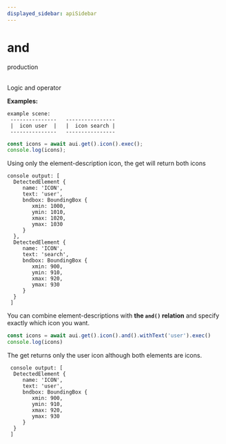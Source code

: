 ```yaml
---
displayed_sidebar: apiSidebar
---
```

# and
<span class="theme-doc-version-badge badge badge--success">production</span><br/><br/>

Logic and operator

**Examples:**
```text 
example scene: 
 ---------------   ----------------
 |  icon user  |   |  icon search |
 ---------------   ----------------
```
```typescript 
const icons = await aui.get().icon().exec();
console.log(icons);
```
Using only the element-description icon, the get will return both icons 
```text 
console output: [
  DetectedElement {
     name: 'ICON',
     text: 'user',
     bndbox: BoundingBox {
        xmin: 1000,
        ymin: 1010,
        xmax: 1020,
        ymax: 1030
     }
  },
  DetectedElement {
     name: 'ICON',
     text: 'search',
     bndbox: BoundingBox {
        xmin: 900,
        ymin: 910,
        xmax: 920,
        ymax: 930
     }
  }
 ]
```
You can combine element-descriptions with **the `and()` relation** and specify exactly which icon you want.
```typescript 
const icons = await aui.get().icon().and().withText('user').exec()
console.log(icons)
```
The get returns only the user icon although both elements are icons.
```text 
 console output: [
  DetectedElement {
     name: 'ICON',
     text: 'user',
     bndbox: BoundingBox {
        xmin: 900,
        ymin: 910,
        xmax: 920,
        ymax: 930
     }
  }
 ]
```

